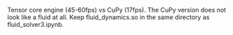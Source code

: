 Tensor core engine (45-60fps) vs CuPy (17fps). The CuPy version does not look like a fluid at all. Keep fluid_dynamics.so in the same directory as fluid_solver3.ipynb.
